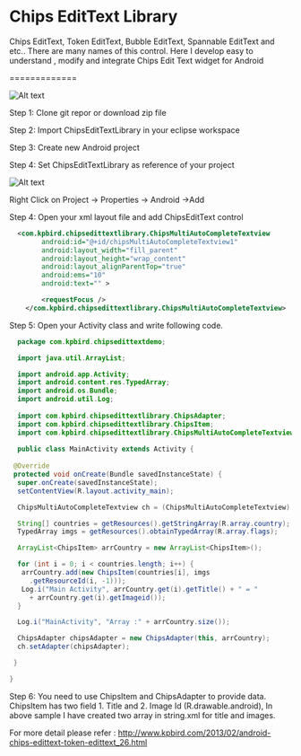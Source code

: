 Chips EditText Library
=============

Chips EditText, Token EditText, Bubble EditText, Spannable EditText and etc.. There are many names of this control. Here I develop easy to understand , modify and integrate Chips Edit Text widget for Android

=============

![Alt text](http://4.bp.blogspot.com/-UbYkEsvo_sA/URjCXD6rf-I/AAAAAAAADs4/vIEa_MiiAu4/s320/device-2013-02-11-150502.png)


Step 1: Clone git repor or download zip file

Step 2: Import ChipsEditTextLibrary in your eclipse workspace

Step 3: Create new Android project

Step 4: Set ChipsEditTextLibrary as reference of your project

![Alt text](http://1.bp.blogspot.com/-YN5yAxsAB60/USxiDr7QNJI/AAAAAAAADxY/eI7aNQYkM8Q/s320/Screen+Shot+2013-02-26+at+12.49.21+PM.png)

Right Click on Project -> Properties -> Android ->Add

Step 4: Open your xml layout file and add ChipsEditText control

```xml
  <com.kpbird.chipsedittextlibrary.ChipsMultiAutoCompleteTextview
        android:id="@+id/chipsMultiAutoCompleteTextview1"
        android:layout_width="fill_parent"
        android:layout_height="wrap_content"
        android:layout_alignParentTop="true"
        android:ems="10"
        android:text="" >

        <requestFocus />
    </com.kpbird.chipsedittextlibrary.ChipsMultiAutoCompleteTextview>
```

Step 5: Open your Activity class and write following code. 

```java
  package com.kpbird.chipsedittextdemo;

  import java.util.ArrayList;

  import android.app.Activity;
  import android.content.res.TypedArray;
  import android.os.Bundle;
  import android.util.Log;
  
  import com.kpbird.chipsedittextlibrary.ChipsAdapter;
  import com.kpbird.chipsedittextlibrary.ChipsItem;
  import com.kpbird.chipsedittextlibrary.ChipsMultiAutoCompleteTextview;
  
  public class MainActivity extends Activity {
  
 @Override
 protected void onCreate(Bundle savedInstanceState) {
  super.onCreate(savedInstanceState);
  setContentView(R.layout.activity_main);

  ChipsMultiAutoCompleteTextview ch = (ChipsMultiAutoCompleteTextview) findViewById(R.id.chipsMultiAutoCompleteTextview1);

  String[] countries = getResources().getStringArray(R.array.country);
  TypedArray imgs = getResources().obtainTypedArray(R.array.flags);

  ArrayList<ChipsItem> arrCountry = new ArrayList<ChipsItem>();

  for (int i = 0; i < countries.length; i++) {
   arrCountry.add(new ChipsItem(countries[i], imgs
     .getResourceId(i, -1)));
   Log.i("Main Activity", arrCountry.get(i).getTitle() + " = "
     + arrCountry.get(i).getImageid());
  }

  Log.i("MainActivity", "Array :" + arrCountry.size());

  ChipsAdapter chipsAdapter = new ChipsAdapter(this, arrCountry);
  ch.setAdapter(chipsAdapter);

 }

}
```

Step 6: You need to use ChipsItem and ChipsAdapter to provide data. ChipsItem has two field 1. Title and 2. Image Id (R.drawable.android), In above sample I have created two array in string.xml for title and images.

For more detail please refer : http://www.kpbird.com/2013/02/android-chips-edittext-token-edittext_26.html
